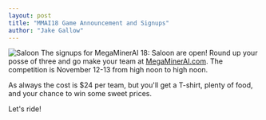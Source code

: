 ```yaml
---
layout: post
title: "MMAI18 Game Announcement and Signups"
author: "Jake Gallow"
---
```

![Saloon](http://siggame.io/blog/static/img/content/Saloon.png)
The signups for MegaMinerAI 18: Saloon are open! Round up your posse of three
and go make your team at [MegaMinerAI.com](https://megaminerai.com). The competition is
November 12-13 from high noon to high noon.
<!--more-->

As always the cost is $24 per team, but you'll get a T-shirt, plenty of food,
 and your chance to win some sweet prices.

Let's ride!


